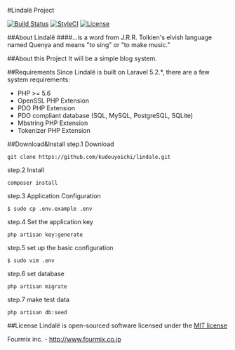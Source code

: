 #Lindalë Project

[![Build Status](https://travis-ci.org/lindelea/lindale.svg?branch=master)](https://travis-ci.org/lindelea/lindale)
[![StyleCI](https://styleci.io/repos/63577917/shield)](https://styleci.io/repos/63577917)
[![License](https://poser.pugx.org/lindelea/lindale/license)](https://github.com/kudouyoichi/lindale/blob/master/LICENSE)


##About Lindalë
####...is a word from J.R.R. Tolkien's elvish language named Quenya and means "to sing" or "to make music."


##About this Project
It will be a simple blog system.

##Requirements
Since Lindalë is built on Laravel 5.2.*, there are a few system requirements:

- PHP >= 5.6
- OpenSSL PHP Extension
- PDO PHP Extension
- PDO compliant database (SQL, MySQL, PostgreSQL, SQLite)
- Mbstring PHP Extension
- Tokenizer PHP Extension


##Download&Install
step.1 Download

`git clone https://github.com/kudouyoichi/lindale.git`

step.2 Install

`composer install`

step.3 Application Configuration

`$ sudo cp .env.example .env`

step.4 Set the application key

`php artisan key:generate`

step.5 set up the basic configuration

`$ sudo vim .env`

step.6 set database

`php artisan migrate`

step.7 make test data

`php artisan db:seed`

##License
Lindalë is open-sourced software licensed under the [MIT license](https://github.com/kudouyoichi/lindale/blob/master/LICENSE)

Fourmix inc. - http://www.fourmix.co.jp
